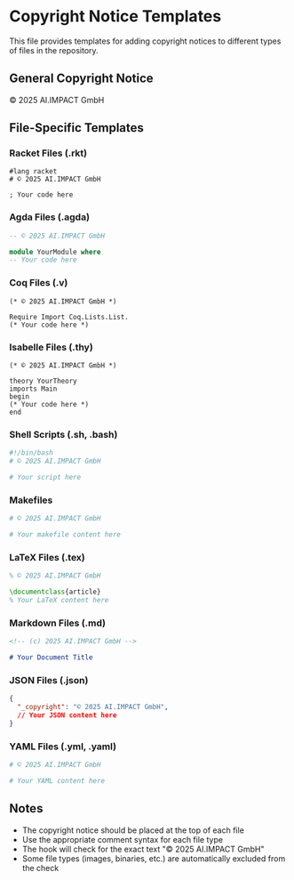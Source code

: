 # Copyright Notice Templates

This file provides templates for adding copyright notices to different types of files in the repository.

## General Copyright Notice
© 2025 AI.IMPACT GmbH

## File-Specific Templates

### Racket Files (.rkt)
```racket
#lang racket
# © 2025 AI.IMPACT GmbH

; Your code here
```

### Agda Files (.agda)
```agda
-- © 2025 AI.IMPACT GmbH

module YourModule where
-- Your code here
```

### Coq Files (.v)
```coq
(* © 2025 AI.IMPACT GmbH *)

Require Import Coq.Lists.List.
(* Your code here *)
```

### Isabelle Files (.thy)
```isabelle
(* © 2025 AI.IMPACT GmbH *)

theory YourTheory
imports Main
begin
(* Your code here *)
end
```

### Shell Scripts (.sh, .bash)
```bash
#!/bin/bash
# © 2025 AI.IMPACT GmbH

# Your script here
```

### Makefiles
```makefile
# © 2025 AI.IMPACT GmbH

# Your makefile content here
```

### LaTeX Files (.tex)
```latex
% © 2025 AI.IMPACT GmbH

\documentclass{article}
% Your LaTeX content here
```

### Markdown Files (.md)
```markdown
<!-- (c) 2025 AI.IMPACT GmbH -->

# Your Document Title
```

### JSON Files (.json)
```json
{
  "_copyright": "© 2025 AI.IMPACT GmbH",
  // Your JSON content here
}
```

### YAML Files (.yml, .yaml)
```yaml
# © 2025 AI.IMPACT GmbH

# Your YAML content here
```

## Notes
- The copyright notice should be placed at the top of each file
- Use the appropriate comment syntax for each file type
- The hook will check for the exact text "© 2025 AI.IMPACT GmbH"
- Some file types (images, binaries, etc.) are automatically excluded from the check
